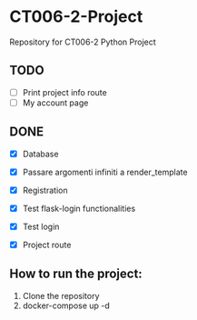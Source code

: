 # CT006-2-Project
Repository for CT006-2 Python Project

## TODO
- [ ] Print project info route
- [ ] My account page

## DONE
- [x] Database 
- [x] Passare argomenti infiniti a render_template
- [x] Registration
- [x] Test flask-login functionalities 
- [x] Test login
- [x] Project route


## How to run the project:
1. Clone the repository
2. docker-compose up -d
